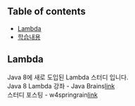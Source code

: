 ## Table of contents
- [Lambda](#Lambda)
- [학습내용](#학습내용)

## Lambda
Java 8에 새로 도입된 Lambda 스터디 입니다.  
Java 8 Lambda 강좌 - Java Brains[link](https://javabrains.io/courses/java_lambdabasics/ "Java 8 Lambda 강좌 Link")  
스터디 포스팅 - w4springrain[link](https://moregorenine.github.io/java/lambda/ "스터디 포스팅 Link")
